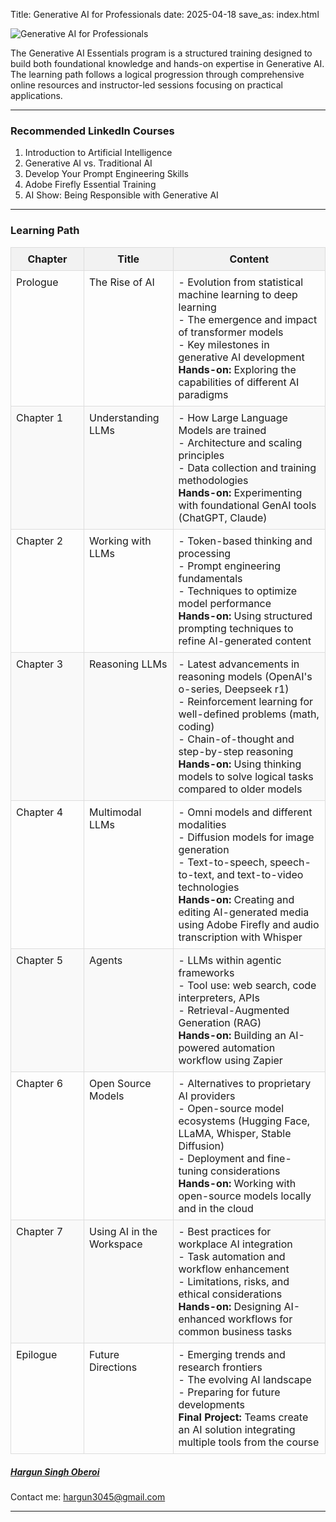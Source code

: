 Title: Generative AI for Professionals
date: 2025-04-18
save_as: index.html

![Generative AI for Professionals](/images/index.png)

The Generative AI Essentials program is a structured training designed to build both foundational knowledge and hands-on expertise in Generative AI. The learning path follows a logical progression through comprehensive online resources and instructor-led sessions focusing on practical applications.

<hr>

### Recommended LinkedIn Courses

1. Introduction to Artificial Intelligence
2. Generative AI vs. Traditional AI
3. Develop Your Prompt Engineering Skills
4. Adobe Firefly Essential Training
5. AI Show: Being Responsible with Generative AI

<hr>

### Learning Path

<table class="table table-bordered">
  <thead>
    <tr>
      <th>Chapter</th>
      <th>Title</th>
      <th>Content</th>
    </tr>
  </thead>
  <tbody>
    <tr>
      <td>Prologue</td>
      <td>The Rise of AI</td>
      <td>
        - Evolution from statistical machine learning to deep learning<br>
        - The emergence and impact of transformer models<br>
        - Key milestones in generative AI development<br>
        <strong>Hands-on:</strong> Exploring the capabilities of different AI paradigms
      </td>
    </tr>
    <tr>
      <td>Chapter 1</td>
      <td>Understanding LLMs</td>
      <td>
        - How Large Language Models are trained<br>
        - Architecture and scaling principles<br>
        - Data collection and training methodologies<br>
        <strong>Hands-on:</strong> Experimenting with foundational GenAI tools (ChatGPT, Claude)
      </td>
    </tr>
    <tr>
      <td>Chapter 2</td>
      <td>Working with LLMs</td>
      <td>
        - Token-based thinking and processing<br>
        - Prompt engineering fundamentals<br>
        - Techniques to optimize model performance<br>
        <strong>Hands-on:</strong> Using structured prompting techniques to refine AI-generated content
      </td>
    </tr>
    <tr>
      <td>Chapter 3</td>
      <td>Reasoning LLMs</td>
      <td>
        - Latest advancements in reasoning models (OpenAI's o-series, Deepseek r1)<br>
        - Reinforcement learning for well-defined problems (math, coding)<br>
        - Chain-of-thought and step-by-step reasoning<br>
        <strong>Hands-on:</strong> Using thinking models to solve logical tasks compared to older models
      </td>
    </tr>
    <tr>
      <td>Chapter 4</td>
      <td>Multimodal LLMs</td>
      <td>
        - Omni models and different modalities<br>
        - Diffusion models for image generation<br>
        - Text-to-speech, speech-to-text, and text-to-video technologies<br>
        <strong>Hands-on:</strong> Creating and editing AI-generated media using Adobe Firefly and audio transcription with Whisper
      </td>
    </tr>
    <tr>
      <td>Chapter 5</td>
      <td>Agents</td>
      <td>
        - LLMs within agentic frameworks<br>
        - Tool use: web search, code interpreters, APIs<br>
        - Retrieval-Augmented Generation (RAG)<br>
        <strong>Hands-on:</strong> Building an AI-powered automation workflow using Zapier
      </td>
    </tr>
    <tr>
      <td>Chapter 6</td>
      <td>Open Source Models</td>
      <td>
        - Alternatives to proprietary AI providers<br>
        - Open-source model ecosystems (Hugging Face, LLaMA, Whisper, Stable Diffusion)<br>
        - Deployment and fine-tuning considerations<br>
        <strong>Hands-on:</strong> Working with open-source models locally and in the cloud
      </td>
    </tr>
    <tr>
      <td>Chapter 7</td>
      <td>Using AI in the Workspace</td>
      <td>
        - Best practices for workplace AI integration<br>
        - Task automation and workflow enhancement<br>
        - Limitations, risks, and ethical considerations<br>
        <strong>Hands-on:</strong> Designing AI-enhanced workflows for common business tasks
      </td>
    </tr>
    <tr>
      <td>Epilogue</td>
      <td>Future Directions</td>
      <td>
        - Emerging trends and research frontiers<br>
        - The evolving AI landscape<br>
        - Preparing for future developments<br>
        <strong>Final Project:</strong> Teams create an AI solution integrating multiple tools from the course
      </td>
    </tr>
  </tbody>
</table>

<h5>
<a href="https://sites.harvard.edu/harvard-seas-llm/directory/hargun-oberoi/">Hargun Singh Oberoi</a></h5>
Contact me: <a href="mailto:hargun3045@gmail.com">hargun3045@gmail.com</a>

<hr>

<style>
pre {
  background-color: #F5F5F5;
  display: block;
  font-family: monospace;
  font-size: 14px;
  white-space: pre;
  border-color: #999999;
  border-width: 1px;
  border-style: solid;
  border-radius: 6px;
  margin: 1em 0;
  padding: 5px;
  white-space: pre-wrap;  
} 

.containerMain {
    display: flex;
    width: 100%;
    height: 300px;
}

.contentA {
    flex: 1;
    flex-direction:column;
 }

.contentB {
    flex: 3; 
  }

table {
  width: 100%;
  border-collapse: collapse;
  margin-bottom: 20px;
}

th, td {
  padding: 8px;
  border: 1px solid #ddd;
  vertical-align: top;
}

/* Make the first column wider */
table th:first-child, 
table td:first-child {
  width: 15%;
  min-width: 100px;
}

th {
  background-color: #f2f2f2;
  font-weight: bold;
}

tr:nth-child(even) {
  background-color: #f9f9f9;
}
</style>
